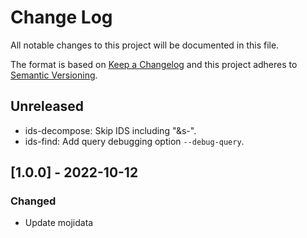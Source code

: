 # Change Log

All notable changes to this project will be documented in this file.

The format is based on [Keep a Changelog](http://keepachangelog.com/)
and this project adheres to [Semantic Versioning](http://semver.org/).

## Unreleased

- ids-decompose: Skip IDS including "&s-".
- ids-find: Add query debugging option `--debug-query`.

## [1.0.0] - 2022-10-12
### Changed
- Update mojidata
